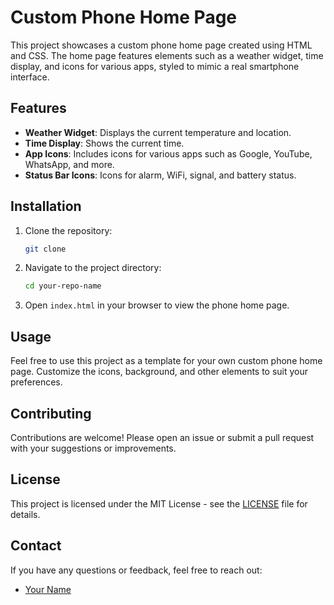 # Custom Phone Home Page

This project showcases a custom phone home page created using HTML and CSS. The home page features elements such as a weather widget, time display, and icons for various apps, styled to mimic a real smartphone interface.

## Features

- **Weather Widget**: Displays the current temperature and location.
- **Time Display**: Shows the current time.
- **App Icons**: Includes icons for various apps such as Google, YouTube, WhatsApp, and more.
- **Status Bar Icons**: Icons for alarm, WiFi, signal, and battery status.


## Installation

1. Clone the repository:
    ```bash
    git clone 
    ```

2. Navigate to the project directory:
    ```bash
    cd your-repo-name
    ```

3. Open `index.html` in your browser to view the phone home page.

## Usage

Feel free to use this project as a template for your own custom phone home page. Customize the icons, background, and other elements to suit your preferences.

## Contributing

Contributions are welcome! Please open an issue or submit a pull request with your suggestions or improvements.

## License

This project is licensed under the MIT License - see the [LICENSE](LICENSE) file for details.

## Contact

If you have any questions or feedback, feel free to reach out:
- [Your Name](https://github.com/your-username)
